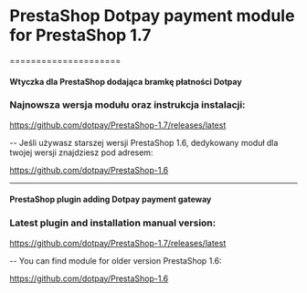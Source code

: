 # PrestaShop Dotpay payment module for  PrestaShop 1.7
=====================


#### Wtyczka dla PrestaShop dodająca bramkę płatności Dotpay ####


### Najnowsza wersja modułu oraz instrukcja instalacji:

https://github.com/dotpay/PrestaShop-1.7/releases/latest

--
 Jeśli używasz starszej wersji PrestaShop 1.6, dedykowany moduł dla twojej wersji znajdziesz pod adresem: 
 
 https://github.com/dotpay/PrestaShop-1.6

---------------------------------------

#### PrestaShop plugin adding Dotpay payment gateway ####


### Latest plugin and installation manual version:

https://github.com/dotpay/PrestaShop-1.7/releases/latest


--
You can find module for older version PrestaShop 1.6: 

https://github.com/dotpay/PrestaShop-1.6

